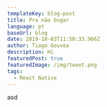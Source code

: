 ```yaml
---
templateKey: blog-post
title: Pra não bugar
language: pt
baseUrl: blog
date: 2019-10-03T11:50:33.966Z
author: Tiago Gouvea
description: Hi
featuredPost: true
featuredImage: /img/tweet.png
tags:
  - React Native
---
```

asd
